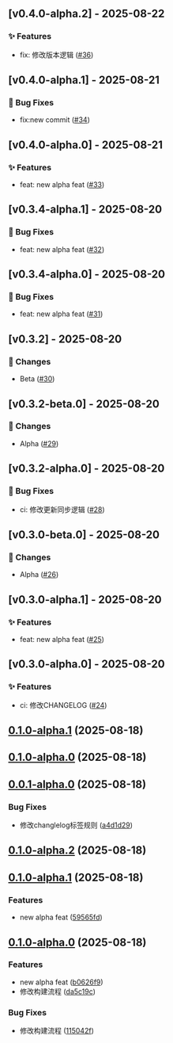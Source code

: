 ## [v0.4.0-alpha.2] - 2025-08-22

### ✨ Features
- fix: 修改版本逻辑 ([#36](https://github.com/snailuu/version-patch-test-0815/pull/36))


## [v0.4.0-alpha.1] - 2025-08-21

### 🐛 Bug Fixes
- fix:new commit ([#34](https://github.com/snailuu/version-patch-test-0815/pull/34))


## [v0.4.0-alpha.0] - 2025-08-21

### ✨ Features
- feat: new alpha feat ([#33](https://github.com/snailuu/version-patch-test-0815/pull/33))


## [v0.3.4-alpha.1] - 2025-08-20

### 🐛 Bug Fixes
- feat: new alpha feat ([#32](https://github.com/snailuu/version-patch-test-0815/pull/32))


## [v0.3.4-alpha.0] - 2025-08-20

### 🐛 Bug Fixes
- feat: new alpha feat ([#31](https://github.com/snailuu/version-patch-test-0815/pull/31))


## [v0.3.2] - 2025-08-20

### 📝 Changes
- Beta ([#30](https://github.com/snailuu/version-patch-test-0815/pull/30))


## [v0.3.2-beta.0] - 2025-08-20

### 📝 Changes
- Alpha ([#29](https://github.com/snailuu/version-patch-test-0815/pull/29))


## [v0.3.2-alpha.0] - 2025-08-20

### 🐛 Bug Fixes
- ci: 修改更新同步逻辑 ([#28](https://github.com/snailuu/version-patch-test-0815/pull/28))


## [v0.3.0-beta.0] - 2025-08-20

### 📝 Changes
- Alpha ([#26](https://github.com/snailuu/version-patch-test-0815/pull/26))


## [v0.3.0-alpha.1] - 2025-08-20

### ✨ Features
- feat: new alpha feat ([#25](https://github.com/snailuu/version-patch-test-0815/pull/25))


## [v0.3.0-alpha.0] - 2025-08-20

### ✨ Features
- ci: 修改CHANGELOG ([#24](https://github.com/snailuu/version-patch-test-0815/pull/24))


## [0.1.0-alpha.1](https://github.com/snailuu/version-patch-test-0815/compare/v0.1.0-alpha.0...v0.1.0-alpha.1) (2025-08-18)
## [0.1.0-alpha.0](https://github.com/snailuu/version-patch-test-0815/compare/v0.0.1-alpha.0...v0.1.0-alpha.0) (2025-08-18)
## [0.0.1-alpha.0](https://github.com/snailuu/version-patch-test-0815/compare/0.1.0-alpha.2...v0.0.1-alpha.0) (2025-08-18)

### Bug Fixes

* 修改changlelog标签规则 ([a4d1d29](https://github.com/snailuu/version-patch-test-0815/commit/a4d1d293e18eec5fc3f4f47de19bdce82ff36ee6))
## [0.1.0-alpha.2](https://github.com/snailuu/version-patch-test-0815/compare/0.1.0-alpha.1...0.1.0-alpha.2) (2025-08-18)
## [0.1.0-alpha.1](https://github.com/snailuu/version-patch-test-0815/compare/0.1.0-alpha.0...0.1.0-alpha.1) (2025-08-18)

### Features

* new alpha feat ([59565fd](https://github.com/snailuu/version-patch-test-0815/commit/59565fd64b3c23b72f2df7a2998af18010d0ce07))
## [0.1.0-alpha.0](https://github.com/snailuu/version-patch-test-0815/compare/b0626f997ba39bbc499a9384b55f1cba501f5d2a...0.1.0-alpha.0) (2025-08-18)

### Features

* new alpha feat ([b0626f9](https://github.com/snailuu/version-patch-test-0815/commit/b0626f997ba39bbc499a9384b55f1cba501f5d2a))
* 修改构建流程 ([da5c19c](https://github.com/snailuu/version-patch-test-0815/commit/da5c19cb737bfcf9e925047efa154dbb7cb71256))

### Bug Fixes

* 修改构建流程 ([115042f](https://github.com/snailuu/version-patch-test-0815/commit/115042fd7c4c305694ee7d61f6c209235836ae8c))











